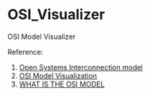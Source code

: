 # OSI_Visualizer
OSI Model Visualizer

Reference:
1. [Open Systems Interconnection model](https://osi-model.com/)
2. [OSI Model Visualization](https://benheater.com/osi-model-visualization/)
3. [WHAT IS THE OSI MODEL](https://blog.smartbuildingsacademy.com/what-is-the-osi-model)
